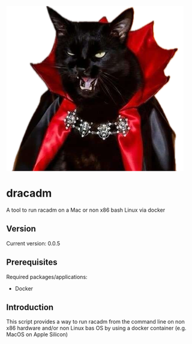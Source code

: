![Dracula cat](https://raw.githubusercontent.com/lateralblast/dracadm/master/dracadm.png)

dracadm
======

A tool to run racadm on a Mac or non x86 bash Linux via docker

Version
-------

Current version: 0.0.5

Prerequisites
-------------

Required packages/applications:

- Docker

Introduction
------------

This script provides a way to run racadm from the command line on non x86 hardware and/or non Linux bas OS by using a docker container (e.g. MacOS on Apple Silicon)
